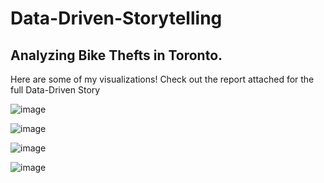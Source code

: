# Data-Driven-Storytelling
## Analyzing Bike Thefts in Toronto. 
Here are some of my visualizations! Check out the report attached for the full Data-Driven Story
 
![image](https://github.com/khushil-sketch/Data-Driven-Storytelling/assets/52947378/74d432aa-7600-4163-a68c-02fb904bc979)

![image](https://github.com/khushil-sketch/Data-Driven-Storytelling/assets/52947378/b22e7aea-3307-49e9-aa8d-38ced0f7faad)

![image](https://github.com/khushil-sketch/Data-Driven-Storytelling/assets/52947378/f3c8eb92-54ac-4448-8444-366e24628530)

![image](https://github.com/khushil-sketch/Data-Driven-Storytelling/assets/52947378/83fd4856-b740-4ca8-9535-7575b9a1760a)



